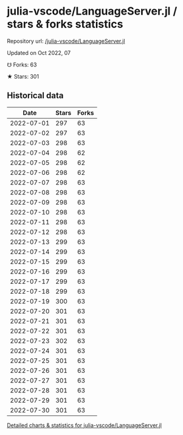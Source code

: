 # julia-vscode/LanguageServer.jl / stars & forks statistics

Repository url: [/julia-vscode/LanguageServer.jl](https://github.com/julia-vscode/LanguageServer.jl)

Updated on Oct 2022, 07

☋ Forks: 63

★ Stars: 301

## Historical data
| Date | Stars | Forks |
|------|-------|-------|
| 2022-07-01 | 297 | 63 | 
| 2022-07-02 | 297 | 63 | 
| 2022-07-03 | 298 | 63 | 
| 2022-07-04 | 298 | 62 | 
| 2022-07-05 | 298 | 62 | 
| 2022-07-06 | 298 | 62 | 
| 2022-07-07 | 298 | 63 | 
| 2022-07-08 | 298 | 63 | 
| 2022-07-09 | 298 | 63 | 
| 2022-07-10 | 298 | 63 | 
| 2022-07-11 | 298 | 63 | 
| 2022-07-12 | 298 | 63 | 
| 2022-07-13 | 299 | 63 | 
| 2022-07-14 | 299 | 63 | 
| 2022-07-15 | 299 | 63 | 
| 2022-07-16 | 299 | 63 | 
| 2022-07-17 | 299 | 63 | 
| 2022-07-18 | 299 | 63 | 
| 2022-07-19 | 300 | 63 | 
| 2022-07-20 | 301 | 63 | 
| 2022-07-21 | 301 | 63 | 
| 2022-07-22 | 301 | 63 | 
| 2022-07-23 | 302 | 63 | 
| 2022-07-24 | 301 | 63 | 
| 2022-07-25 | 301 | 63 | 
| 2022-07-26 | 301 | 63 | 
| 2022-07-27 | 301 | 63 | 
| 2022-07-28 | 301 | 63 | 
| 2022-07-29 | 301 | 63 | 
| 2022-07-30 | 301 | 63 | 


[Detailed charts & statistics for julia-vscode/LanguageServer.jl](https://reviewgithub.com/rep/julia-vscode/LanguageServer.jl)

